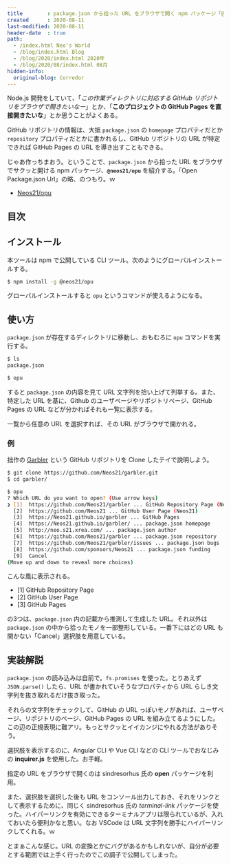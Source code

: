 ```yaml
---
title        : package.json から拾った URL をブラウザで開く npm パッケージ「@neos21/opu」を作った
created      : 2020-08-11
last-modified: 2020-08-11
header-date  : true
path:
  - /index.html Neo's World
  - /blog/index.html Blog
  - /blog/2020/index.html 2020年
  - /blog/2020/08/index.html 08月
hidden-info:
  original-blog: Corredor
---
```


Node.js 開発をしていて、「*この作業ディレクトリに対応する GitHub リポジトリをブラウザで開きたいなー*」とか、「**このプロジェクトの GitHub Pages を直接開きたいな**」とか思うことがよくある。

GitHub リポジトリの情報は、大抵 `package.json` の `homepage` プロパティだとか `repository` プロパティだとかに書かれるし、GitHub リポジトリの URL が特定できれば GitHub Pages の URL を導き出すこともできる。

じゃあ作っちまおう。ということで、`package.json` から拾った URL をブラウザでサクッと開ける npm パッケージ、**`@neos21/opu`** を紹介する。「Open Package.json Url」の略、のつもり。ｗ

- [Neos21/opu](https://github.com/Neos21/opu)

## 目次

## インストール

本ツールは npm で公開している CLI ツール。次のようにグローバルインストールする。

```bash
$ npm install -g @neos21/opu
```

グローバルインストールすると `opu` というコマンドが使えるようになる。

## 使い方

`package.json` が存在するディレクトリに移動し、おもむろに `opu` コマンドを実行する。

```bash
$ ls
package.json

$ opu
```

すると `package.json` の内容を見て URL 文字列を拾い上げて列挙する。また、特定した URL を基に、Github のユーザページやリポジトリページ、GitHub Pages の URL などが分かればそれも一覧に表示する。

一覧から任意の URL を選択すれば、その URL がブラウザで開かれる。

### 例

拙作の [Garbler](https://github.com/Neos21/garbler) という GitHub リポジトリを Clone したテイで説明しよう。

```bash
$ git clone https://github.com/Neos21/garbler.git
$ cd garbler/

$ opu
? Which URL do you want to open? (Use arrow keys)
❯ [1]  https://github.com/Neos21/garbler ... GitHub Repository Page (Neos21/garbler)
  [2]  https://github.com/Neos21 ... GitHub User Page (Neos21)
  [3]  https://Neos21.github.io/garbler ... GitHub Pages
  [4]  https://Neos21.github.io/garbler/ ... package.json homepage
  [5]  http://neo.s21.xrea.com/ ... package.json author
  [6]  https://github.com/Neos21/garbler ... package.json repository
  [7]  https://github.com/Neos21/garbler/issues ... package.json bugs
  [8]  https://github.com/sponsors/Neos21 ... package.json funding
  [9]  Cancel
(Move up and down to reveal more choices)
```

こんな風に表示される。

- [1] GitHub Repository Page
- [2] GitHub User Page
- [3] GitHub Pages

の3つは、`package.json` 内の記載から推測して生成した URL。それ以外は `package.json` の中から拾ったモノを一部整形している。一番下にはどの URL も開かない「Cancel」選択肢を用意している。

## 実装解説

`package.json` の読み込みは自前で。`fs.promises` を使った。とりあえず `JSON.parse()` したら、URL が書かれていそうなプロパティから URL らしき文字列を抜き取れるだけ抜き取った。

それらの文字列をチェックして、GitHub の URL っぽいモノがあれば、ユーザページ、リポジトリのページ、GitHub Pages の URL を組み立てるようにした。この辺の正規表現に難アリ。もっとサクッとイイカンジにやれる方法がありそう。

選択肢を表示するのに、Angular CLI や Vue CLI などの CLI ツールでおなじみの **inquirer.js** を使用した。お手軽。

指定の URL をブラウザで開くのは sindresorhus 氏の **open** パッケージを利用。

また、選択肢を選択した後も URL をコンソール出力しておき、それをリンクとして表示するために、同じく sindresorhus 氏の *terminal-link* パッケージを使った。ハイパーリンクを有効にできるターミナルアプリは限られているが、入れておいたら便利かなと思い。なお VSCode は URL 文字列を勝手にハイパーリンクしてくれる。ｗ

とまぁこんな感じ。URL の変換とかにバグがあるかもしれないが、自分が必要とする範囲では上手く行ったのでこの調子で公開してしまった。
